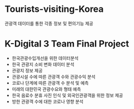 # Tourists-visiting-Korea
관광객 데이터를 통한 각종 정보 및 편의기능 제공

<h1>K-Digital 3 Team Final Project</h1>

* 한국관광수입개선을 위한 데이터분석
* 한국 관광지 소비 변화 데이터 분석
* 관광지 정보 제공
* 관광시설 수에 따른 관광객 수와 관광수익 분석
* 코로나 단계에 따른 관광객 수 분석 및 예측
* 미래의 대한민국 관광수요와 형태 예측
* 한국 음료수 분휴 사진 인식 및 외국인관광객을 위한 정보 제공
* 방한 관광객 수에 대한 코로나 영향 분석
